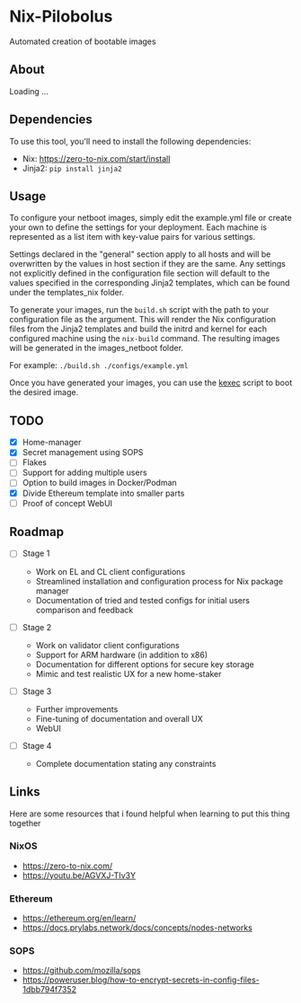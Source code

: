 # Nix-Pilobolus
Automated creation of bootable images

## About
Loading ...

## Dependencies
To use this tool, you'll need to install the following dependencies:

- Nix:        https://zero-to-nix.com/start/install
- Jinja2:     `pip install jinja2`

## Usage 
To configure your netboot images, simply edit the example.yml file or create your own to define the settings for your deployment. Each machine is represented as a list item with key-value pairs for various settings.

Settings declared in the "general" section apply to all hosts and will be overwritten by the values in host section if they are the same. Any settings not explicitly defined in the configuration file section will default to the values specified in the corresponding Jinja2 templates, which can be found under the templates_nix folder.

To generate your images, run the `build.sh` script with the path to your configuration file as the argument. This will render the Nix configuration files from the Jinja2 templates and build the initrd and kernel for each configured machine using the `nix-build` command. The resulting images will be generated in the images_netboot folder.

For example: `./build.sh ./configs/example.yml`

Once you have generated your images, you can use the [kexec](https://wiki.archlinux.org/title/Kexec) script to boot the desired image.

## TODO
- [x] Home-manager
- [x] Secret management using SOPS
- [ ] Flakes
- [ ] Support for adding multiple users
- [ ] Option to build images in Docker/Podman
- [x] Divide Ethereum template into smaller parts
- [ ] Proof of concept WebUI

## Roadmap
- [ ] Stage 1
    - Work on EL and CL client configurations
    - Streamlined installation and configuration process for Nix package manager
    - Documentation of tried and tested configs for initial users comparison and feedback

- [ ] Stage 2
    - Work on validator client configurations
    - Support for ARM hardware (in addition to x86)
    - Documentation for different options for secure key storage
    - Mimic and test realistic UX for a new home-staker

- [ ] Stage 3
    - Further improvements
    - Fine-tuning of documentation and overall UX
    - WebUI

- [ ] Stage 4
    - Complete documentation stating any constraints

## Links
Here are some resources that i found helpful when learning to put this thing together

### NixOS
- https://zero-to-nix.com/
- https://youtu.be/AGVXJ-TIv3Y

### Ethereum
- https://ethereum.org/en/learn/
- https://docs.prylabs.network/docs/concepts/nodes-networks

### SOPS
- https://github.com/mozilla/sops
- https://poweruser.blog/how-to-encrypt-secrets-in-config-files-1dbb794f7352